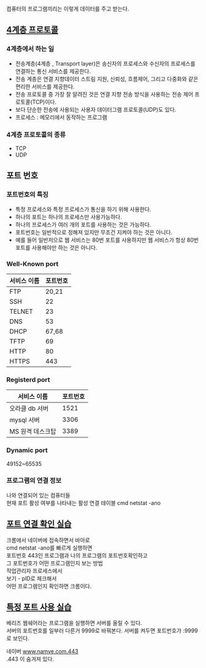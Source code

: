 <br><br><br>

컴퓨터의 프로그램끼리는 이렇게 데이터를 주고 받는다.
## [4계층 프로토콜](https://youtu.be/tG0ldt4sBzY?list=PL0d8NnikouEWcF1jJueLdjRIC4HsUlULi)
### 4계층에서 하는 일

- 전송계층(4계층 , Transport layer)은 송신자의 프로세스와 수신자의 프로세스를 연결하는 통신 서비스를 제공한다. 
- 전송 계층은 연결 지향데이터 스트림 지원, 신뢰성, 흐름제어, 그리고 다중화와 같은 편리한 서비스를 제공한다.
- 전송 프로토콜 중 가장 잘 알려진 것은 연결 지향 전송 방식을 사용하는 전송 제어 프로토콜(TCP)이다. 
- 보다 단순한 전송에 사용되는 사용자 데이터그램 프로토콜(UDP)도 있다.
- 프로세스 : 메모리에서 동작하는 프로그램
### 4계층 프로토콜의 종류
- TCP
- UDP

## 포트 번호
### 포트번호의 특징
- 특정 프로세스와 특정 프로세스가 통신을 하기 위해 사용한다.
- 하나의 포트는 하나의 프로세스만 사용가능하다.
- 하나의 프로세스가 여러 개의 포트를 사용하는 것은 가능하다.
- 포트번호는 일반적으로 정해져 있지만 무조건 지켜야 하는 것은 아니다.
- 예를 들어 일반저으로 웹 서비스는 80번 포트를 사용하지만 웹 서비스가 항상 80번 포트를 사용해야만 하는 것은 아니다.

### Well-Known port
|서비스 이름|포트번호|
|-------|------|
|FTP|20,21|
|SSH|22|
|TELNET|23|
|DNS|53|
|DHCP|67,68|
|TFTP|69|
|HTTP|80|
|HTTPS|443|


### Registerd port
|서비스 이름|포트번호|
|-------|------|
|오라클 db 서버|1521|
|mysql 서버|3306|
|MS 원격 데스크탑|3389|

### Dynamic port
49152~65535

### 프로그램의 연결 정보
나와 연결되어 있는 컴퓨터들  
현재 포트 활성 여부를 나타내는 활성 연결 테이블
cmd netstat -ano


## [포트 연결 확인 실습](https://youtu.be/Jb7tCFp-udM?list=PL0d8NnikouEWcF1jJueLdjRIC4HsUlULi)
크롬에서 네이버에 접속하면서 바아로  
cmd netstat -ano를 빠르게 실행하면  
포트번호 443인 프로그램과 나의 프로그램의 포트번호확인하고   
그 포트번호가 어떤 프로그램인지 보는 방법  
작업관리자 프로세스에서   
보기 - pID로 체크해서  
어떤 프로그램인지 확인하면 크롬이다.


## [특정 포트 사용 실습](https://youtu.be/Qqmwm3rFihk?list=PL0d8NnikouEWcF1jJueLdjRIC4HsUlULi)
베리즈 웹쉐어라는 프로그램을 실행하면 서버를 올릴 수 있다.  
서버의 포트번호를 일부러 다른거 9999로 바꿔본다. 
서버를 켜두면 
포트번호가 :9999로 보인다.  

네이버 www.namve.com.443  
.443 이 숨겨져 있다.  



